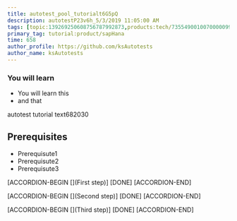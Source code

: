 ```yaml
---
title: autotest_pool_tutorialt6G5pQ
description: autotestP23v6h_5/3/2019 11:05:00 AM
tags: [topic:139269250608756787992873,products:tech/73554900100700000996,tutorial:experience/advanced]
primary_tag: tutorial:product/sapHana
time: 658
author_profile: https://github.com/ksAutotests
author_name: ksAutotests
---
```

### You will learn
- You will learn this
- and that

autotest tutorial text682030

## Prerequisites
- Prerequisute1
- Prerequisute2
- Prerequisute3

[ACCORDION-BEGIN [](First step)]
[DONE]
[ACCORDION-END]

[ACCORDION-BEGIN [](Second step)]
[DONE]
[ACCORDION-END]

[ACCORDION-BEGIN [](Third step)]
[DONE]
[ACCORDION-END]

